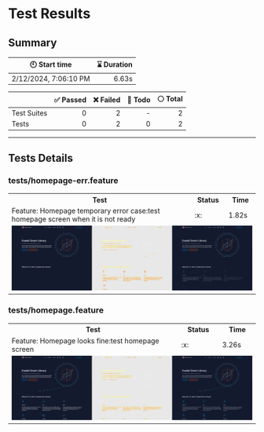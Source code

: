 # Test Results
  ## Summary
  
| :clock10: Start time | :hourglass: Duration |
| --- | ---: |
|2/12/2024, 7:06:10 PM|6.63s|

| | :white_check_mark: Passed | :x: Failed | :construction: Todo | :white_circle: Total |
| --- | ---: | ---: | ---:| ---: |
|Test Suites|0|2|-|2|
|Tests|0|2|0|2|



  ---
  ## Tests Details
  ### tests/homepage-err.feature
<table>
<tr><th>Test</th><th>Status</th><th>Time</th></tr>
<tr><td>Feature: Homepage temporary error case:test homepage screen when it is not ready</td><td>:x:</td><td>1.82s</td></tr>
<tr><td colspan="3"><img src="homepage-err-feature-feature-homepage-temporary-error-case-test-homepage-screen-when-it-is-not-ready-1-snap-diff.png" alt="Test Diff homepage-err-feature-feature-homepage-temporary-error-case-test-homepage-screen-when-it-is-not-ready-1-snap-diff.png"/></td></tr></table>

### tests/homepage.feature
<table>
<tr><th>Test</th><th>Status</th><th>Time</th></tr>
<tr><td>Feature: Homepage looks fine:test homepage screen</td><td>:x:</td><td>3.26s</td></tr>
<tr><td colspan="3"><img src="homepage-feature-feature-homepage-looks-fine-test-homepage-screen-1-snap-diff.png" alt="Test Diff homepage-feature-feature-homepage-looks-fine-test-homepage-screen-1-snap-diff.png"/></td></tr></table>


